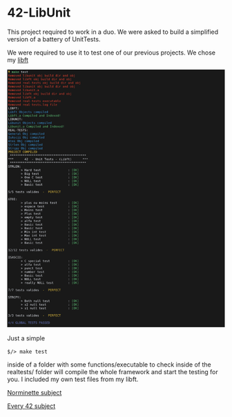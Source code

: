 # 42-LibUnit

This project required to work in a duo. We were asked to build a simplified version of a battery of UnitTests.

We were required to use it to test one of our previous projects. We chose my [libft](https://github.com/abguimba/42-libft)

![ ](images/image01.png)


Just a simple

```
$/> make test
```

inside of a folder with some functions/executable to check inside of the realtests/ folder will compile the whole framework and start the testing for you.
I included my own test files from my libft.




[Norminette subject](https://github.com/Binary-Hackers/42_Subjects/blob/master/04_Norme/norme_2_0_1.pdf)

[Every 42 subject](https://github.com/agavrel/42_Subjects)
